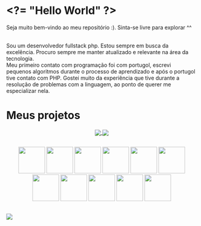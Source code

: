 <h1>
  <a href="https://github.com/josafaverissimo"></a>
  <span>&lt;?= "Hello World" ?&gt;</span>
</h1>
  Seja muito bem-vindo ao meu repositório :). Sinta-se livre para explorar ^^
  <br><br>

  Sou um desenvolvedor fullstack php. Estou sempre em busca da excelência. Procuro sempre me manter atualizado e relevante na área da tecnologia.<br>Meu primeiro contato com programação foi com portugol, escrevi pequenos algoritmos durante o processo de aprendizado e após o portugol tive contato com PHP. Gostei muito da experiência que tive durante a resolução de problemas com a linguagem, ao ponto de querer me especializar nela.
<h1>
  <a href="https://github.com/josafaverissimo"></a>
  Meus projetos
</h1>
<div align="center">
    <a href="https://github.com/josafaverissimo/atacadao-portal273" target="_blank">
      <img align="center" src="https://github-readme-stats.vercel.app/api/pin/?username=josafaverissimo&repo=atacadao-portal273&theme=dracula&icon_color=2FC18C&title_color=2FC18C&bg_color=1A1D21&hide_border=false" />
    </a>
    <a href="https://github.com/josafaverissimo/webscraping" target="_blank">
      <img align="center" src="https://github-readme-stats.vercel.app/api/pin/?username=josafaverissimo&repo=webscraping&theme=dracula&icon_color=2FC18C&title_color=2FC18C&bg_color=1A1D21&hide_border=false" />
    </a>
</div>

##
<div align="center">
  <img src="https://cdn.jsdelivr.net/gh/devicons/devicon/icons/html5/html5-original.svg" width="70" />
  <img src="https://cdn.jsdelivr.net/gh/devicons/devicon/icons/css3/css3-original.svg" width="70" />
  <img src="https://cdn.jsdelivr.net/gh/devicons/devicon/icons/javascript/javascript-original.svg" width="70" />
  <img src="https://cdn.jsdelivr.net/gh/devicons/devicon/icons/php/php-original.svg" width="70" />
  <img src="https://cdn.jsdelivr.net/gh/devicons/devicon/icons/nodejs/nodejs-original.svg" width="70" />
  <img src="https://cdn.jsdelivr.net/gh/devicons/devicon/icons/python/python-original.svg" width="70" />
  <img src="https://cdn.jsdelivr.net/gh/devicons/devicon/icons/mysql/mysql-original.svg" width="70" />
  <img src="https://cdn.jsdelivr.net/gh/devicons/devicon/icons/postgresql/postgresql-original.svg" width="70" />
  <img src="https://cdn.jsdelivr.net/gh/devicons/devicon/icons/bash/bash-original.svg" width="70" />
  <img src="https://cdn.jsdelivr.net/gh/devicons/devicon/icons/linux/linux-original.svg" width="70" />
  <img src="https://cdn.jsdelivr.net/gh/devicons/devicon/icons/git/git-original.svg" width="70" />
</div>

##
<div>
   	<a href="https://www.linkedin.com/in/josafaverissimo/" target="_blank"><img src="https://img.shields.io/badge/LinkedIn-0077B5?style=for-the-badge&logo=linkedin&logoColor=white" target="_blank"/></a>
</div>
